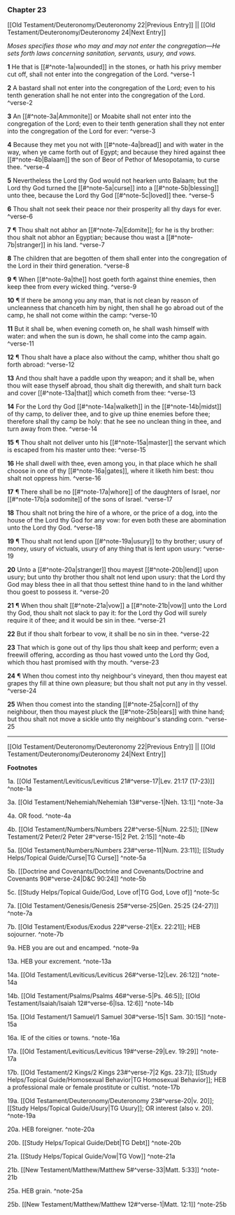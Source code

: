 ### Chapter 23

[[Old Testament/Deuteronomy/Deuteronomy 22|Previous Entry]]  ||  [[Old Testament/Deuteronomy/Deuteronomy 24|Next Entry]]

*Moses specifies those who may and may not enter the congregation—He sets forth laws concerning sanitation, servants, usury, and vows.*

**1**  He that is [[#^note-1a|wounded]] in the stones, or hath his privy member cut off, shall not enter into the congregation of the Lord. ^verse-1

**2**  A bastard shall not enter into the congregation of the Lord; even to his tenth generation shall he not enter into the congregation of the Lord. ^verse-2

**3**  An [[#^note-3a|Ammonite]] or Moabite shall not enter into the congregation of the Lord; even to their tenth generation shall they not enter into the congregation of the Lord for ever: ^verse-3

**4**  Because they met you not with [[#^note-4a|bread]] and with water in the way, when ye came forth out of Egypt; and because they hired against thee [[#^note-4b|Balaam]] the son of Beor of Pethor of Mesopotamia, to curse thee. ^verse-4

**5**  Nevertheless the Lord thy God would not hearken unto Balaam; but the Lord thy God turned the [[#^note-5a|curse]] into a [[#^note-5b|blessing]] unto thee, because the Lord thy God [[#^note-5c|loved]] thee. ^verse-5

**6**  Thou shalt not seek their peace nor their prosperity all thy days for ever. ^verse-6

**7**  ¶ Thou shalt not abhor an [[#^note-7a|Edomite]]; for he is thy brother: thou shalt not abhor an Egyptian; because thou wast a [[#^note-7b|stranger]] in his land. ^verse-7

**8**  The children that are begotten of them shall enter into the congregation of the Lord in their third generation. ^verse-8

**9**  ¶ When [[#^note-9a|the]] host goeth forth against thine enemies, then keep thee from every wicked thing. ^verse-9

**10**  ¶ If there be among you any man, that is not clean by reason of uncleanness that chanceth him by night, then shall he go abroad out of the camp, he shall not come within the camp: ^verse-10

**11**  But it shall be, when evening cometh on, he shall wash himself with water: and when the sun is down, he shall come into the camp again. ^verse-11

**12**  ¶ Thou shalt have a place also without the camp, whither thou shalt go forth abroad: ^verse-12

**13**  And thou shalt have a paddle upon thy weapon; and it shall be, when thou wilt ease thyself abroad, thou shalt dig therewith, and shalt turn back and cover [[#^note-13a|that]] which cometh from thee: ^verse-13

**14**  For the Lord thy God [[#^note-14a|walketh]] in the [[#^note-14b|midst]] of thy camp, to deliver thee, and to give up thine enemies before thee; therefore shall thy camp be holy: that he see no unclean thing in thee, and turn away from thee. ^verse-14

**15**  ¶ Thou shalt not deliver unto his [[#^note-15a|master]] the servant which is escaped from his master unto thee: ^verse-15

**16**  He shall dwell with thee, even among you, in that place which he shall choose in one of thy [[#^note-16a|gates]], where it liketh him best: thou shalt not oppress him. ^verse-16

**17**  ¶ There shall be no [[#^note-17a|whore]] of the daughters of Israel, nor [[#^note-17b|a sodomite]] of the sons of Israel. ^verse-17

**18**  Thou shalt not bring the hire of a whore, or the price of a dog, into the house of the Lord thy God for any vow: for even both these are abomination unto the Lord thy God. ^verse-18

**19**  ¶ Thou shalt not lend upon [[#^note-19a|usury]] to thy brother; usury of money, usury of victuals, usury of any thing that is lent upon usury: ^verse-19

**20**  Unto a [[#^note-20a|stranger]] thou mayest [[#^note-20b|lend]] upon usury; but unto thy brother thou shalt not lend upon usury: that the Lord thy God may bless thee in all that thou settest thine hand to in the land whither thou goest to possess it. ^verse-20

**21**  ¶ When thou shalt [[#^note-21a|vow]] a [[#^note-21b|vow]] unto the Lord thy God, thou shalt not slack to pay it: for the Lord thy God will surely require it of thee; and it would be sin in thee. ^verse-21

**22**  But if thou shalt forbear to vow, it shall be no sin in thee. ^verse-22

**23**  That which is gone out of thy lips thou shalt keep and perform; even a freewill offering, according as thou hast vowed unto the Lord thy God, which thou hast promised with thy mouth. ^verse-23

**24**  ¶ When thou comest into thy neighbour's vineyard, then thou mayest eat grapes thy fill at thine own pleasure; but thou shalt not put any in thy vessel. ^verse-24

**25**  When thou comest into the standing [[#^note-25a|corn]] of thy neighbour, then thou mayest pluck the [[#^note-25b|ears]] with thine hand; but thou shalt not move a sickle unto thy neighbour's standing corn. ^verse-25


---
[[Old Testament/Deuteronomy/Deuteronomy 22|Previous Entry]]  ||  [[Old Testament/Deuteronomy/Deuteronomy 24|Next Entry]]


**Footnotes**


1a. [[Old Testament/Leviticus/Leviticus 21#^verse-17|Lev. 21:17 (17-23)]] ^note-1a

3a. [[Old Testament/Nehemiah/Nehemiah 13#^verse-1|Neh. 13:1]] ^note-3a

4a. OR food. ^note-4a

4b. [[Old Testament/Numbers/Numbers 22#^verse-5|Num. 22:5]]; [[New Testament/2 Peter/2 Peter 2#^verse-15|2 Pet. 2:15]] ^note-4b

5a. [[Old Testament/Numbers/Numbers 23#^verse-11|Num. 23:11]]; [[Study Helps/Topical Guide/Curse|TG Curse]] ^note-5a

5b. [[Doctrine and Covenants/Doctrine and Covenants/Doctrine and Covenants 90#^verse-24|D&C 90:24]] ^note-5b

5c. [[Study Helps/Topical Guide/God, Love of|TG God, Love of]] ^note-5c

7a. [[Old Testament/Genesis/Genesis 25#^verse-25|Gen. 25:25 (24-27)]] ^note-7a

7b. [[Old Testament/Exodus/Exodus 22#^verse-21|Ex. 22:21]]; HEB sojourner.  ^note-7b

9a. HEB you are out and encamped. ^note-9a

13a. HEB your excrement. ^note-13a

14a. [[Old Testament/Leviticus/Leviticus 26#^verse-12|Lev. 26:12]] ^note-14a

14b. [[Old Testament/Psalms/Psalms 46#^verse-5|Ps. 46:5]]; [[Old Testament/Isaiah/Isaiah 12#^verse-6|Isa. 12:6]] ^note-14b

15a. [[Old Testament/1 Samuel/1 Samuel 30#^verse-15|1 Sam. 30:15]] ^note-15a

16a. IE of the cities or towns. ^note-16a

17a. [[Old Testament/Leviticus/Leviticus 19#^verse-29|Lev. 19:29]] ^note-17a

17b. [[Old Testament/2 Kings/2 Kings 23#^verse-7|2 Kgs. 23:7]]; [[Study Helps/Topical Guide/Homosexual Behavior|TG Homosexual Behavior]]; HEB a professional male or female prostitute or cultist.  ^note-17b

19a. [[Old Testament/Deuteronomy/Deuteronomy 23#^verse-20|v. 20]]; [[Study Helps/Topical Guide/Usury|TG Usury]]; OR interest (also v. 20).  ^note-19a

20a. HEB foreigner. ^note-20a

20b. [[Study Helps/Topical Guide/Debt|TG Debt]] ^note-20b

21a. [[Study Helps/Topical Guide/Vow|TG Vow]] ^note-21a

21b. [[New Testament/Matthew/Matthew 5#^verse-33|Matt. 5:33]] ^note-21b

25a. HEB grain. ^note-25a

25b. [[New Testament/Matthew/Matthew 12#^verse-1|Matt. 12:1]] ^note-25b
